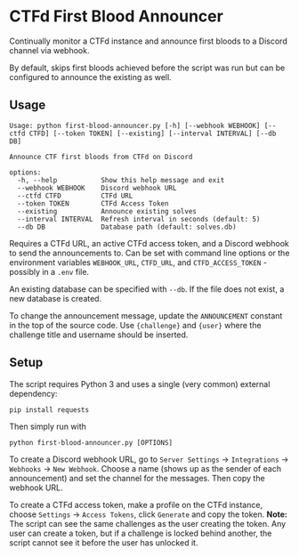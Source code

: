 # CTFd First Blood Announcer

Continually monitor a CTFd instance and announce first bloods to a Discord channel via webhook.

By default, skips first bloods achieved before the script was run but can be configured to announce the existing as well.

## Usage

```
Usage: python first-blood-announcer.py [-h] [--webhook WEBHOOK] [--ctfd CTFD] [--token TOKEN] [--existing] [--interval INTERVAL] [--db DB]

Announce CTF first bloods from CTFd on Discord

options:
  -h, --help           Show this help message and exit
  --webhook WEBHOOK    Discord webhook URL
  --ctfd CTFD          CTFd URL
  --token TOKEN        CTFd Access Token
  --existing           Announce existing solves
  --interval INTERVAL  Refresh interval in seconds (default: 5)
  --db DB              Database path (default: solves.db)
```

Requires a CTFd URL, an active CTFd access token, and a Discord webhook to send the announcements to.
Can be set with command line options or the environment variables `WEBHOOK_URL`, `CTFD_URL`, and `CTFD_ACCESS_TOKEN` - possibly in a `.env` file.

An existing database can be specified with `--db`. If the file does not exist, a new database is created.

To change the announcement message, update the `ANNOUNCEMENT` constant in the top of the source code.
Use `{challenge}` and `{user}` where the challenge title and username should be inserted.

## Setup

The script requires Python 3 and uses a single (very common) external dependency:

```
pip install requests
```

Then simply run with

```
python first-blood-announcer.py [OPTIONS]
```

To create a Discord webhook URL, go to `Server Settings` -> `Integrations` -> `Webhooks` -> `New Webhook`.
Choose a name (shows up as the sender of each announcement) and set the channel for the messages. Then copy the webhook URL.

To create a CTFd access token, make a profile on the CTFd instance, choose `Settings` -> `Access Tokens`, click `Generate` and copy the token.
**Note:** The script can see the same challenges as the user creating the token.
Any user can create a token, but if a challenge is locked behind another, the script cannot see it before the user has unlocked it.
